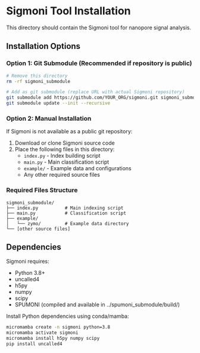 # Sigmoni Tool Installation

This directory should contain the Sigmoni tool for nanopore signal analysis.

## Installation Options

### Option 1: Git Submodule (Recommended if repository is public)
```bash
# Remove this directory
rm -rf sigmoni_submodule

# Add as git submodule (replace URL with actual Sigmoni repository)
git submodule add https://github.com/YOUR_ORG/sigmoni.git sigmoni_submodule
git submodule update --init --recursive
```

### Option 2: Manual Installation
If Sigmoni is not available as a public git repository:

1. Download or clone Sigmoni source code
2. Place the following files in this directory:
   - `index.py` - Index building script
   - `main.py` - Main classification script
   - `example/` - Example data and configurations
   - Any other required source files

### Required Files Structure
```
sigmoni_submodule/
├── index.py          # Main indexing script
├── main.py           # Classification script
├── example/
│   └── zymo/         # Example data directory
└── [other source files]
```

## Dependencies

Sigmoni requires:
- Python 3.8+
- uncalled4 
- h5py
- numpy
- scipy
- SPUMONI (compiled and available in ../spumoni_submodule/build/)

Install Python dependencies using conda/mamba:
```bash
micromamba create -n sigmoni python=3.8
micromamba activate sigmoni  
micromamba install h5py numpy scipy
pip install uncalled4
```
